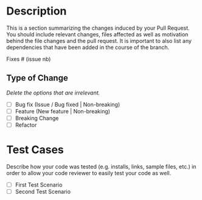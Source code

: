 <!--
 Copyright (c) 2019 deviltea
 
 This software is released under the MIT License.
 https://opensource.org/licenses/MIT
-->

# Description
This is a section summarizing the changes induced by your Pull Request. You should include relevant changes, files affected as well as motivation behind the file changes and the pull request.
It is important to also list any dependencies that have been added in the course of the branch.

Fixes # (issue nb)

## Type of Change
_Delete the options that are irrelevant._

- [ ] Bug fix (Issue / Bug fixed | Non-breaking)
- [ ] Feature (New feature | Non-breaking)
- [ ] Breaking Change
- [ ] Refactor

# Test Cases
Describe how your code was tested (e.g. installs, links, sample files, etc.) in order to allow your code reviewer to easily test your code as well.

- [ ] First Test Scenario
- [ ] Second Test Scenario